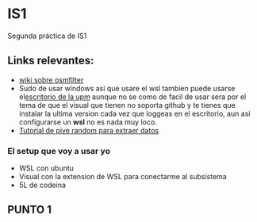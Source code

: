 # IS1
Segunda práctica de IS1


## Links relevantes:
- [wiki sobre osmfilter](https://wiki.openstreetmap.org/wiki/Osmfilter)  
- Sudo de usar windows asi que usare el wsl tambien puede usarse el[escritorio de la upm](https://escritorio.upm.es/) aunque no se como de facil de usar sera por el tema de que el visual que tienen no soporta github y te tienes que instalar la ultima version cada vez que loggeas en el escritorio, aun asi configurarse un **wsl** no es nada muy loco. 
- [Tutorial de pive random para extraer datos](https://journocode.com/en/tutorials/extracting-geodata-from-openstreetmap-with-osmfilter/)
 
### El setup que voy a usar yo
- WSL con ubuntu
- Visual con la extension de WSL para conectarme al subsistema
- 5L de codeina
 
## PUNTO 1

